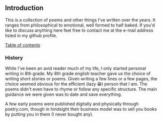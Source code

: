 ## Introduction

This is a collection of poems and other things I've written over the years. It ranges from philosophical to emotional, well formed to half baked. If you'd like to discuss anything here feel free to contact me at the e-mail address listed in my github profile.

[Table of contents](/writing/toc)

### History

While I've been an avid reader much of my life, I only started personal writing in 8th grade. My 8th grade english teacher gave us the choice of writing short stories or poems. Given writing a few lines or a few pages, the choice seemed obvious for the efficient (lazy :grin:) person that I am. The poems didn't even have to rhyme or follow any specific structure. The main guidance we were given was to date and save everything.

A few early poems were published digitally and physically through poetry.com, though in hindsight their business model was to sell you books by putting you in them (I never bought any).

